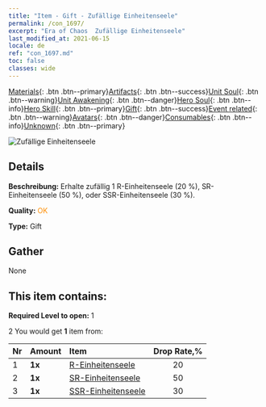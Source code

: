 ```yaml
---
title: "Item - Gift - Zufällige Einheitenseele"
permalink: /con_1697/
excerpt: "Era of Chaos  Zufällige Einheitenseele"
last_modified_at: 2021-06-15
locale: de
ref: "con_1697.md"
toc: false
classes: wide
---
```

 [Materials](/ItemsDE/){: .btn .btn--primary}[Artifacts](/ItemsDE/Artifacts/){: .btn .btn--success}[Unit Soul](/ItemsDE/UnitSoul/){: .btn .btn--warning}[Unit Awakening](/ItemsDE/UnitAwakening/){: .btn .btn--danger}[Hero Soul](/ItemsDE/HeroSoul/){: .btn .btn--info}[Hero Skill](/ItemsDE/HeroSkill/){: .btn .btn--primary}[Gift](/ItemsDE/Gift/){: .btn .btn--success}[Event related](/ItemsDE/Events/){: .btn .btn--warning}[Avatars](/ItemsDE/Avatars/){: .btn .btn--danger}[Consumables](/ItemsDE/Consumables/){: .btn .btn--info}[Unknown](/ItemsDE/Unknown/){: .btn .btn--primary}

 ![Zufällige Einheitenseele](/images/t/i_10019.png)

## Details
 **Beschreibung:** Erhalte zufällig 1 R-Einheitenseele (20 %), SR-Einheitenseele (50 %), oder SSR-Einheitenseele (30 %).

 **Quality:** <span style="color: #FF8C00">OK</span>

 **Type:** Gift

## Gather

  None

## This item contains:

 **Required Level to open:** 1

 2 You would get **1** item  from:

  | Nr | Amount |     Item    | Drop Rate,% |
  |:---|:-------|:------------|:---------:|
  | 1 |  **1x** | [R-Einheitenseele](/ItemsDE/con_533/) | 20 | 
  | 2 |  **1x** | [SR-Einheitenseele](/ItemsDE/con_534/) | 50 | 
  | 3 |  **1x** | [SSR-Einheitenseele](/ItemsDE/con_535/) | 30 | 
